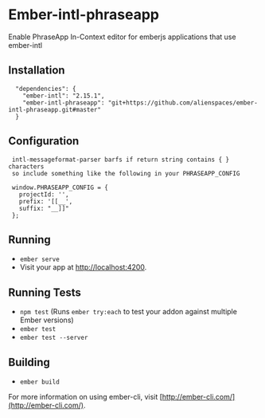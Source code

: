 # Ember-intl-phraseapp

Enable PhraseApp In-Context editor for emberjs applications that use ember-intl

## Installation

```
  "dependencies": {
    "ember-intl": "2.15.1",
    "ember-intl-phraseapp": "git+https://github.com/alienspaces/ember-intl-phraseapp.git#master"
  }
```

## Configuration

```
 intl-messageformat-parser barfs if return string contains { } characters
 so include something like the following in your PHRASEAPP_CONFIG

 window.PHRASEAPP_CONFIG = {
   projectId: '',
   prefix: '[[__',
   suffix: "__]]"
 };
```

## Running

* `ember serve`
* Visit your app at [http://localhost:4200](http://localhost:4200).

## Running Tests

* `npm test` (Runs `ember try:each` to test your addon against multiple Ember versions)
* `ember test`
* `ember test --server`

## Building

* `ember build`

For more information on using ember-cli, visit [http://ember-cli.com/](http://ember-cli.com/).
